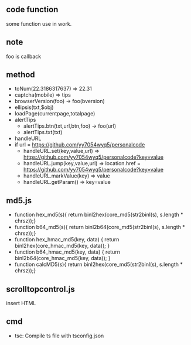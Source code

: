 ## code function

some function use in work.

## note
foo is callback

## method
* toNum(22.3186317637) &rArr; 22.31
* captcha(mobile) &rArr; tips
* browserVersion(foo) → foo(bversion)
* ellipsis(txt,$obj)
* loadPage(currentpage,totalpage) 
* alertTips
    *  alertTips.btn(txt,url,btn,foo) → foo(url)
    *  alertTips.txt(txt)
* handleURL
* if url = https://github.com/yy7054wyq5/personalcode
    *  handleURL.set(key,value,url) &rArr; https://github.com/yy7054wyq5/personalcode?key=value
    *  handleURL.jump(key,value,url) &rArr; location.href = https://github.com/yy7054wyq5/personalcode?key=value
    *  handleURL.markValue(key) &rArr; value
    *  handleURL.getParam() &rArr; key=value

## md5.js
* function hex_md5(s){ return binl2hex(core_md5(str2binl(s), s.length * chrsz));}
* function b64_md5(s){ return binl2b64(core_md5(str2binl(s), s.length * chrsz));}
* function hex_hmac_md5(key, data) { return binl2hex(core_hmac_md5(key, data)); }
* function b64_hmac_md5(key, data) { return binl2b64(core_hmac_md5(key, data)); }
* function calcMD5(s){ return binl2hex(core_md5(str2binl(s), s.length * chrsz));}

## scrolltopcontrol.js
insert HTML


## cmd
* tsc: Compile ts file with tsconfig.json 